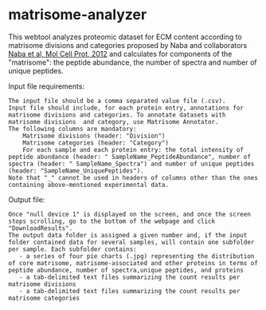 # matrisome-analyzer

This webtool analyzes proteomic dataset for ECM content according to matrisome divisions and categories proposed by Naba and collaborators <a href="https://www.mcponline.org/article/S1535-9476(20)30479-5/fulltext">Naba et al, Mol Cell Prot, 2012</a> and calculates for components of the "matrisome": the peptide abundance, the number of spectra and number of unique peptides.

Input file requirements:

    The input file should be a comma separated value file (.csv).
    Input file should include, for each protein entry, annotations for matrisome divisions and categories. To annotate datasets with matrisome divisions  and category, use Matrisome Annotator.
    The following columns are mandatory:
        Matrisome divisions (header: "Division")
        Matrisome categories (header: "Category")
        For each sample and each protein entry: the total intensity of peptide abundance (header: " SampleName_PeptideAbundance", number of spectra (header: " SampleName_Spectra") and number of unique peptides (header: "SampleName_UniquePeptides").
    Note that "_" cannot be used in headers of columns other than the ones containing above-mentioned experimental data.


Output file:

    Once "null device 1" is displayed on the screen, and once the screen stops scrolling, go to the bottom of the webpage and click "DownloadResults".
    The output data folder is assigned a given number and, if the input folder contained data for several samples, will contain one subfolder per sample. Each subfolder contains:
       - a series of four pie charts (.jpg) representing the distribution of core matrisome, matrisome-associated and other proteins in terms of peptide abundance, number of spectra,unique peptides, and proteins
       - a tab-delimited text files summarizing the count results per matrisome divisions
       - a tab-delimited text files summarizing the count results per matrisome categories
